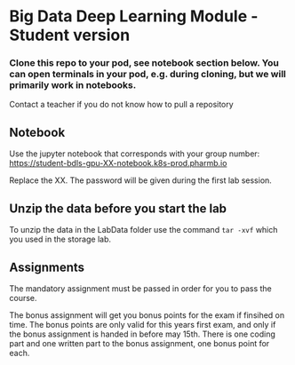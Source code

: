# Big Data Deep Learning Module - Student version

### Clone this repo to your pod, see notebook section below. You can open terminals in your pod, e.g. during cloning, but we will primarily work in notebooks.

Contact a teacher if you do not know how to pull a repository

## Notebook
Use the jupyter notebook that corresponds with your group number:
https://student-bdls-gpu-XX-notebook.k8s-prod.pharmb.io

Replace the XX. 
The password will be given during the first lab session.

## Unzip the data before you start the lab
To unzip the data in the LabData folder use the command `tar -xvf` which you used in the storage lab.

## Assignments
The mandatory assignment must be passed in order for you to pass the course.

The bonus assignment will get you bonus points for the exam if finsihed on time. The bonus points are only valid for this years first exam, and only if the bonus assignment is handed in before may 15th.
There is one coding part and one written part to the bonus assignment, one bonus point for each.

